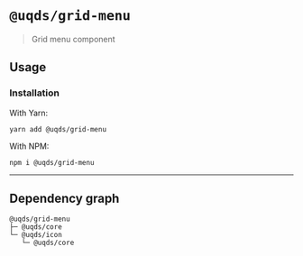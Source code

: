 # `@uqds/grid-menu`

> Grid menu component

## Usage

### Installation

With Yarn:
```shell
yarn add @uqds/grid-menu
```

With NPM:
```shell
npm i @uqds/grid-menu
```

---

## Dependency graph

```shell
@uqds/grid-menu
├─ @uqds/core
└─ @uqds/icon
   └─ @uqds/core
```
